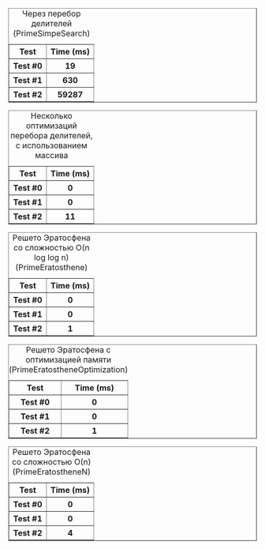 <table border="1">
<caption>Через перебор делителей (PrimeSimpeSearch)</caption>
<tr><th>Test</th><th>Time (ms)</th></tr>
<tr><th>Test #0</th><th>19</th></tr>
<tr><th>Test #1</th><th>630</th></tr>
<tr><th>Test #2</th><th>59287</th></tr>
</table>
<table border="1">
<caption>Несколько оптимизаций перебора делителей, с использованием массива</caption>
<tr><th>Test</th><th>Time (ms)</th></tr>
<tr><th>Test #0</th><th>0</th></tr>
<tr><th>Test #1</th><th>0</th></tr>
<tr><th>Test #2</th><th>11</th></tr>
</table>
<table border="1">
<caption>Решето Эратосфена со сложностью O(n log log n) (PrimeEratosthene)</caption>
<tr><th>Test</th><th>Time (ms)</th></tr>
<tr><th>Test #0</th><th>0</th></tr>
<tr><th>Test #1</th><th>0</th></tr>
<tr><th>Test #2</th><th>1</th></tr>
</table>
<table border="1">
<caption>Решето Эратосфена с оптимизацией памяти (PrimeEratostheneOptimization)</caption>
<tr><th>Test</th><th>Time (ms)</th></tr>
<tr><th>Test #0</th><th>0</th></tr>
<tr><th>Test #1</th><th>0</th></tr>
<tr><th>Test #2</th><th>1</th></tr>
</table>
<table border="1">
<caption>Решето Эратосфена со сложностью O(n) (PrimeEratostheneN)</caption>
<tr><th>Test</th><th>Time (ms)</th></tr>
<tr><th>Test #0</th><th>0</th></tr>
<tr><th>Test #1</th><th>0</th></tr>
<tr><th>Test #2</th><th>4</th></tr>
</table>
